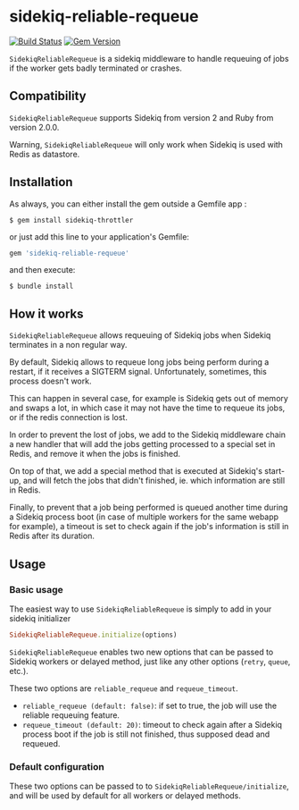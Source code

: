 # sidekiq-reliable-requeue

[![Build Status](https://travis-ci.org/valgayres/sidekiq-reliable-requeue.svg)](https://travis-ci.org/valgayres/sidekiq-reliable-requeue)
[![Gem Version](https://badge.fury.io/rb/sidekiq-reliable-requeue.svg)](https://badge.fury.io/rb/sidekiq-reliable-requeue)

`SidekiqReliableRequeue` is a sidekiq middleware to handle requeuing of jobs if the worker gets badly terminated or crashes.


## Compatibility

`SidekiqReliableRequeue` supports Sidekiq from version 2 and Ruby from version 2.0.0.

Warning, `SidekiqReliableRequeue` will only work when Sidekiq is used with Redis as datastore.

## Installation

As always, you can either install the gem outside a Gemfile app :

    $ gem install sidekiq-throttler

or just add this line to your application's Gemfile:

```ruby
gem 'sidekiq-reliable-requeue'
```

and then execute:

    $ bundle install


## How it works

`SidekiqReliableRequeue` allows requeuing of Sidekiq jobs when Sidekiq terminates in a non regular way.

By default, Sidekiq allows to requeue long jobs being perform during a restart, if it receives a SIGTERM signal.
Unfortunately, sometimes, this process doesn't work.

This can happen in several case, for example is Sidekiq gets out of memory and swaps a lot, in which case it may not have
the time to requeue its jobs, or if the redis connection is lost.


In order to prevent the lost of jobs, we add to the Sidekiq middleware chain a new handler that will add the jobs getting
processed to a special set in Redis, and remove it when the jobs is finished.

On top of that, we add a special method that is executed at Sidekiq's start-up, and will fetch the jobs that didn't finished,
ie. which information are still in Redis.

 Finally, to prevent that a job being performed is queued another time during a Sidekiq process boot
 (in case of multiple workers for the same webapp for example), a timeout is set to check again if the job's information
 is still in Redis after its duration.


## Usage

### Basic usage

The easiest way to use `SidekiqReliableRequeue` is simply to add in your sidekiq initializer

```ruby
SidekiqReliableRequeue.initialize(options)
```

`SidekiqReliableRequeue` enables two new options that can be passed to Sidekiq workers or delayed method,
just like any other options (`retry`, `queue`, etc.).

These two options are `reliable_requeue` and `requeue_timeout`.
* `reliable_requeue (default: false)`: if set to true, the job will use the reliable requeuing feature.
* `requeue_timeout (default: 20)`: timeout to check again after a Sidekiq process boot if the job is still not finished, thus supposed dead and requeued.

### Default configuration

These two options can be passed to to `SidekiqReliableRequeue/initialize`, and will be used by default for all workers or delayed methods.